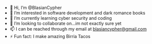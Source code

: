 - 👋 Hi, I’m @BlasianCypher
- 👀 I’m interested in software development and dark romance books
- 🌱 I’m currently learning cyber security and coding
- 💞️ I’m looking to collaborate on...im not exactly sure yet
- 📫 I can be reached through my email at blasiancypher@gmail.com
- ⚡ Fun fact: I make amazing Birria Tacos

<!---
BlasianCypher/BlasianCypher is a ✨ special ✨ repository because its `README.md` (this file) appears on your GitHub profile.
You can click the Preview link to take a look at your changes.
--->
